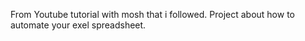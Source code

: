 From Youtube tutorial with mosh that i followed. Project about how to automate your exel spreadsheet. 
